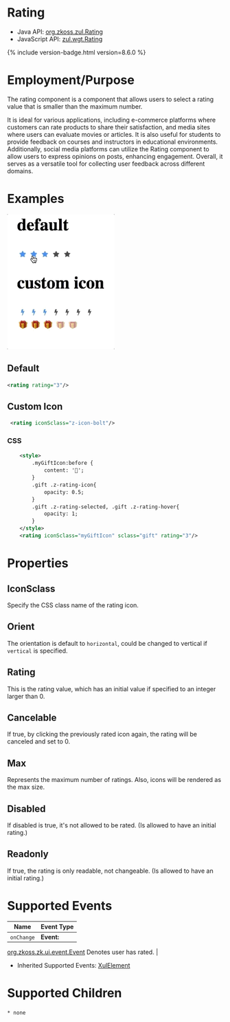 # Rating

- Java API: [org.zkoss.zul.Rating](https://www.zkoss.org/javadoc/latest/zk/org/zkoss/zul/Rating.html)
- JavaScript API: [zul.wgt.Rating](https://www.zkoss.org/javadoc/latest/jsdoc/classes/zul.wgt.Rating.html)

{% include version-badge.html version=8.6.0 %}

# Employment/Purpose

The rating component is a component that allows users to select a rating
value that is smaller than the maximum number.

It is ideal for various applications, including e-commerce platforms
where customers can rate products to share their satisfaction, and media
sites where users can evaluate movies or articles. It is also useful for
students to provide feedback on courses and instructors in educational
environments. Additionally, social media platforms can utilize the
Rating component to allow users to express opinions on posts, enhancing
engagement. Overall, it serves as a versatile tool for collecting user
feedback across different domains.

# Examples

![](/zk_component_ref/images/rating.gif)

## Default

```xml
<rating rating="3"/>
```

## Custom Icon

```xml
 <rating iconSclass="z-icon-bolt"/>
```

### CSS

```xml
    <style>
        .myGiftIcon:before {
            content: '🎁';
        }
        .gift .z-rating-icon{
            opacity: 0.5;
        }
        .gift .z-rating-selected, .gift .z-rating-hover{
            opacity: 1;
        }
    </style>
    <rating iconSclass="myGiftIcon" sclass="gift" rating="3"/>
```

# Properties

## IconSclass

Specify the CSS class name of the rating icon.

## Orient

The orientation is default to `horizontal`, could be changed to vertical
if `vertical` is specified.

## Rating

This is the rating value, which has an initial value if specified to an
integer larger than 0.

## Cancelable

If true, by clicking the previously rated icon again, the rating will be
canceled and set to 0.

## Max

Represents the maximum number of ratings. Also, icons will be rendered
as the max size.

## Disabled

If disabled is true, it's not allowed to be rated. (Is allowed to have
an initial rating.)

## Readonly

If true, the rating is only readable, not changeable. (Is allowed to
have an initial rating.)

# Supported Events

| Name | Event Type |
|---|---|
| `onChange` | <strong>Event:</strong>
[org.zkoss.zk.ui.event.Event](https://www.zkoss.org/javadoc/latest/zk/org/zkoss/zk/ui/event/Event.html) Denotes user has
rated. |

- Inherited Supported Events: [ XulElement]({{site.baseurl}}/zk_component_ref/xulelement#Supported_Events)

# Supported Children

`* none`
